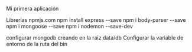 Mi primera aplicación

Librerias
npmjs.com
npm install express --save
npm i body-parser --save
npm i mongoose --save
npm i nodemon --save-dev

configurar mongodb creando en la raiz data/db
Configurar la variable de entorno de la ruta del bin
